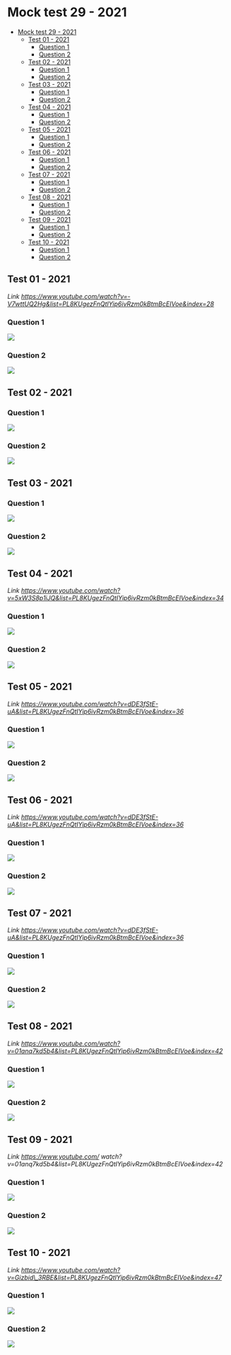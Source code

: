 # Mock test 29 - 2021

-   [Mock test 29 - 2021](#mock-test-29---2021)
    -   [Test 01 - 2021](#test-01---2021)
        -   [Question 1](#question-1)
        -   [Question 2](#question-2)
    -   [Test 02 - 2021](#test-02---2021)
        -   [Question 1](#question-1-1)
        -   [Question 2](#question-2-1)
    -   [Test 03 - 2021](#test-03---2021)
        -   [Question 1](#question-1-2)
        -   [Question 2](#question-2-2)
    -   [Test 04 - 2021](#test-04---2021)
        -   [Question 1](#question-1-3)
        -   [Question 2](#question-2-3)
    -   [Test 05 - 2021](#test-05---2021)
        -   [Question 1](#question-1-4)
        -   [Question 2](#question-2-4)
    -   [Test 06 - 2021](#test-06---2021)
        -   [Question 1](#question-1-5)
        -   [Question 2](#question-2-5)
    -   [Test 07 - 2021](#test-07---2021)
        -   [Question 1](#question-1-6)
        -   [Question 2](#question-2-6)
    -   [Test 08 - 2021](#test-08---2021)
        -   [Question 1](#question-1-7)
        -   [Question 2](#question-2-7)
    -   [Test 09 - 2021](#test-09---2021)
        -   [Question 1](#question-1-8)
        -   [Question 2](#question-2-8)
    -   [Test 10 - 2021](#test-10---2021)
        -   [Question 1](#question-1-9)
        -   [Question 2](#question-2-9)

## Test 01 - 2021

_Link https://www.youtube.com/watch?v=-V7wttUQ2Hg&list=PL8KUgezFnQtIYip6ivRzm0kBtmBcEIVoe&index=28_

### Question 1

![](./Images/mock-test-29-1.png)

### Question 2

![](./Images/mock-test-29-2.png)

## Test 02 - 2021

### Question 1

![](./Images/mock-test-29-3.png)

### Question 2

![](./Images/mock-test-29-4.png)

## Test 03 - 2021

### Question 1

![](./Images/mock-test-29-5.png)

### Question 2

![](./Images/mock-test-29-6.png)

## Test 04 - 2021

_Link https://www.youtube.com/watch?v=5xW3S8p1iJQ&list=PL8KUgezFnQtIYip6ivRzm0kBtmBcEIVoe&index=34_

### Question 1

![](./Images/mock-test-29-7.png)

### Question 2

![](./Images/mock-test-29-8.png)

## Test 05 - 2021

_Link https://www.youtube.com/watch?v=dDE3fStE-uA&list=PL8KUgezFnQtIYip6ivRzm0kBtmBcEIVoe&index=36_

### Question 1

![](./Images/mock-test-29-9.png)

### Question 2

![](./Images/mock-test-29-10.png)

## Test 06 - 2021

_Link https://www.youtube.com/watch?v=dDE3fStE-uA&list=PL8KUgezFnQtIYip6ivRzm0kBtmBcEIVoe&index=36_

### Question 1

![](./Images/mock-test-29-11.png)

### Question 2

![](./Images/mock-test-29-12.png)

## Test 07 - 2021

_Link https://www.youtube.com/watch?v=dDE3fStE-uA&list=PL8KUgezFnQtIYip6ivRzm0kBtmBcEIVoe&index=36_

### Question 1

![](./Images/mock-test-29-13.png)

### Question 2

![](./Images/mock-test-29-14.png)

## Test 08 - 2021

_Link https://www.youtube.com/watch?v=01anq7kd5b4&list=PL8KUgezFnQtIYip6ivRzm0kBtmBcEIVoe&index=42_

### Question 1

![](./Images/mock-test-29-15.png)

### Question 2

![](./Images/mock-test-29-16.png)

## Test 09 - 2021

_Link https://www.youtube.com/ watch?v=01anq7kd5b4&list=PL8KUgezFnQtIYip6ivRzm0kBtmBcEIVoe&index=42_

### Question 1

![](./Images/mock-test-29-17.png)

### Question 2

![](./Images/mock-test-29-18.png)

## Test 10 - 2021

_Link https://www.youtube.com/watch?v=Gizbid\_3RBE&list=PL8KUgezFnQtIYip6ivRzm0kBtmBcEIVoe&index=47_

### Question 1

![](./Images/mock-test-29-19.png)

### Question 2

![](./Images/mock-test-29-20.png)
